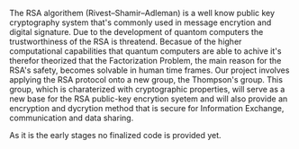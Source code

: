 The RSA algorithem (Rivest–Shamir–Adleman) is a well know public key cryptography system that's commonly used in message encrytion and digital signature.
Due to the development of quantom computers the trustworthiness of the RSA is threatend. Becasue of the higher computational capabilities that quantum computers are able to achive
it's therefor theorized that the Factorization Problem, the main reason for the RSA's safety, becomes solvable in human time frames. Our project involves applying the RSA protocol 
onto a new group, the Thompson's group. This group, which is charaterized with cryptographic properties, will serve as a new base for the RSA public-key encrytion syetem and will also
provide an encryption and dycrytion method that is secure for Information Exchange, communication and data sharing.

As it is the early stages no finalized code is provided yet.
